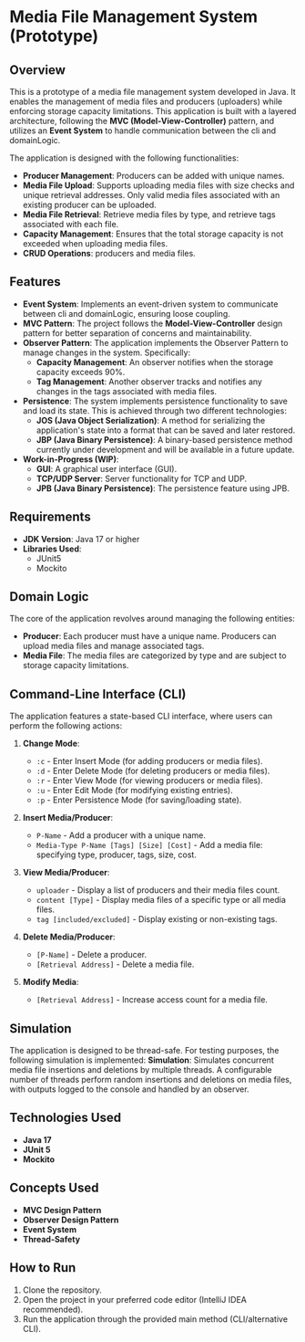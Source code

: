 # Media File Management System (Prototype)

## Overview

This is a prototype of a media file management system developed in Java. 
It enables the management of media files and producers (uploaders) while enforcing storage capacity limitations. 
This application is built with a layered architecture, following the **MVC (Model-View-Controller)** pattern, and utilizes an **Event System** to handle communication between the cli and domainLogic. 

The application is designed with the following functionalities:
- **Producer Management**: Producers can be added with unique names.
- **Media File Upload**: Supports uploading media files with size checks and unique retrieval addresses. Only valid media files associated with an existing producer can be uploaded.
- **Media File Retrieval**: Retrieve media files by type, and retrieve tags associated with each file.
- **Capacity Management**: Ensures that the total storage capacity is not exceeded when uploading media files.
- **CRUD Operations**: producers and media files.

## Features

- **Event System**: Implements an event-driven system to communicate between cli and domainLogic, ensuring loose coupling.
- **MVC Pattern**: The project follows the **Model-View-Controller** design pattern for better separation of concerns and maintainability.
- **Observer Pattern**: The application implements the Observer Pattern to manage changes in the system. Specifically:
  - **Capacity Management**: An observer notifies when the storage capacity exceeds 90%.
  - **Tag Management**: Another observer tracks and notifies any changes in the tags associated with media files.
- **Persistence**: The system implements persistence functionality to save and load its state. This is achieved through two different technologies:
  - **JOS (Java Object Serialization)**: A method for serializing the application's state into a format that can be saved and later restored.
  - **JBP (Java Binary Persistence)**: A binary-based persistence method currently under development and will be available in a future update.
- **Work-in-Progress (WIP)**:
  - **GUI**: A graphical user interface (GUI).
  - **TCP/UDP Server**: Server functionality for TCP and UDP.
  - **JPB (Java Binary Persistence)**: The persistence feature using JPB.

## Requirements

- **JDK Version**: Java 17 or higher
- **Libraries Used**:
  - JUnit5
  - Mockito

## Domain Logic

The core of the application revolves around managing the following entities:
- **Producer**: Each producer must have a unique name. Producers can upload media files and manage associated tags.
- **Media File**: The media files are categorized by type and are subject to storage capacity limitations.

## Command-Line Interface (CLI)

The application features a state-based CLI interface, where users can perform the following actions:

1. **Change Mode**:
   - `:c` - Enter Insert Mode (for adding producers or media files).
   - `:d` - Enter Delete Mode (for deleting producers or media files).
   - `:r` - Enter View Mode (for viewing producers or media files).
   - `:u` - Enter Edit Mode (for modifying existing entries).
   - `:p` - Enter Persistence Mode (for saving/loading state).

2. **Insert Media/Producer**:
   - `P-Name` - Add a producer with a unique name.
   - `Media-Type P-Name [Tags] [Size] [Cost]` - Add a media file: specifying type, producer, tags, size, cost.

3. **View Media/Producer**:
   - `uploader` - Display a list of producers and their media files count.
   - `content [Type]` - Display media files of a specific type or all media files.
   - `tag [included/excluded]` - Display existing or non-existing tags.

4. **Delete Media/Producer**:
   - `[P-Name]` - Delete a producer.
   - `[Retrieval Address]` - Delete a media file.

5. **Modify Media**:
   - `[Retrieval Address]` - Increase access count for a media file.

## Simulation

The application is designed to be thread-safe. For testing purposes, the following simulation is implemented:
**Simulation**: Simulates concurrent media file insertions and deletions by multiple threads. 
A configurable number of threads perform random insertions and deletions on media files, with outputs logged to the console and handled by an observer.

## Technologies Used

- **Java 17**
- **JUnit 5**
- **Mockito**

## Concepts Used

- **MVC Design Pattern**
- **Observer Design Pattern**
- **Event System**
- **Thread-Safety**

## How to Run

1. Clone the repository.
2. Open the project in your preferred code editor (IntelliJ IDEA recommended).
3. Run the application through the provided main method (CLI/alternative CLI).

